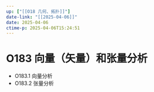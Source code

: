 ```yaml
---
up: ["[[O18 几何、拓扑]]"]
date-link: "[[2025-04-06]]"
date: 2025-04-06
ctime-p: 2025-04-06T15:24:51
---
```


# O183 向量（矢量）和张量分析

- O183.1 向量分析
- O183.2 张量分析
